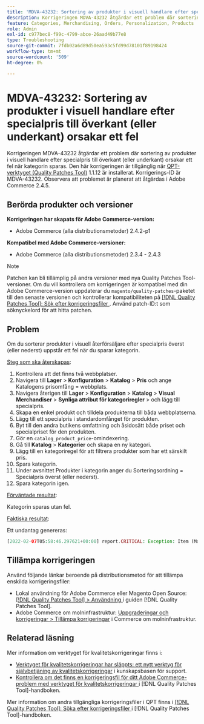 ```yaml
---
title: 'MDVA-43232: Sortering av produkter i visuell handlare efter specialpris till överkant (eller underkant) orsakar ett fel'
description: Korrigeringen MDVA-43232 åtgärdar ett problem där sortering av produkter i visuell handlare efter specialpris till överkant (eller underkant) orsakar ett fel när kategorin sparas. Den här korrigeringen är tillgänglig när [QPT-verktyget (Quality Patches Tool)](https://experienceleague.adobe.com/sv/docs/commerce-operations/tools/quality-patches-tool/quality-patches-tool-to-self-serve-quality-patches) 1.1.12 är installerat. Korrigerings-ID är MDVA-43232. Observera att problemet är planerat att åtgärdas i Adobe Commerce 2.4.5.
feature: Categories, Merchandising, Orders, Personalization, Products
role: Admin
exl-id: c977bec8-f99c-4799-abce-26aad49b77e8
type: Troubleshooting
source-git-commit: 7fdb02a6d89d50ea593c5fd99d78101f89198424
workflow-type: tm+mt
source-wordcount: '509'
ht-degree: 0%

---
```


# MDVA-43232: Sortering av produkter i visuell handlare efter specialpris till överkant (eller underkant) orsakar ett fel

Korrigeringen MDVA-43232 åtgärdar ett problem där sortering av produkter i visuell handlare efter specialpris till överkant (eller underkant) orsakar ett fel när kategorin sparas. Den här korrigeringen är tillgänglig när [QPT-verktyget (Quality Patches Tool)](https://experienceleague.adobe.com/sv/docs/commerce-operations/tools/quality-patches-tool/quality-patches-tool-to-self-serve-quality-patches) 1.1.12 är installerat. Korrigerings-ID är MDVA-43232. Observera att problemet är planerat att åtgärdas i Adobe Commerce 2.4.5.

## Berörda produkter och versioner

**Korrigeringen har skapats för Adobe Commerce-version:**

* Adobe Commerce (alla distributionsmetoder) 2.4.2-p1

**Kompatibel med Adobe Commerce-versioner:**

* Adobe Commerce (alla distributionsmetoder) 2.3.4 - 2.4.3

>[!NOTE]
>
>Patchen kan bli tillämplig på andra versioner med nya Quality Patches Tool-versioner. Om du vill kontrollera om korrigeringen är kompatibel med din Adobe Commerce-version uppdaterar du `magento/quality-patches`-paketet till den senaste versionen och kontrollerar kompatibiliteten på [[!DNL Quality Patches Tool]: Sök efter korrigeringsfiler ](https://experienceleague.adobe.com/sv/docs/commerce-operations/tools/quality-patches-tool/quality-patches-tool-to-self-serve-quality-patches). Använd patch-ID:t som söknyckelord för att hitta patchen.

## Problem

Om du sorterar produkter i visuell återförsäljare efter specialpris överst (eller nederst) uppstår ett fel när du sparar kategorin.

<u>Steg som ska återskapas</u>:

1. Kontrollera att det finns två webbplatser.
1. Navigera till **Lager** > **Konfiguration** > **Katalog** > **Pris** och ange Katalogens prisomfång = webbplats.
1. Navigera återigen till **Lager** > **Konfiguration** > **Katalog** > **Visual Merchandiser** > **Synliga attribut för kategoriregler** > och lägg till specialpris.
1. Skapa en enkel produkt och tilldela produkterna till båda webbplatserna.
1. Lägg till ett specialpris i standardomfånget för produkten.
1. Byt till den andra butikens omfattning och åsidosätt både priset och specialpriset för den produkten.
1. Gör en `catalog_product_price`-omindexering.
1. Gå till **Katalog** > **Kategorier** och skapa en ny kategori.
1. Lägg till en kategoriregel för att filtrera produkter som har ett särskilt pris.
1. Spara kategorin.
1. Under avsnittet Produkter i kategorin anger du Sorteringsordning = Specialpris överst (eller nederst).
1. Spara kategorin igen.

<u>Förväntade resultat</u>:

Kategorin sparas utan fel.

<u>Faktiska resultat</u>:

Ett undantag genereras:

```php
[2022-02-07T05:58:46.297621+00:00] report.CRITICAL: Exception: Item (Magento\Catalog\Model\Product\Interceptor) with the same ID "1" already exists. in /lib/internal/Magento/Framework/Data/Collection.php:407
```

## Tillämpa korrigeringen

Använd följande länkar beroende på distributionsmetod för att tillämpa enskilda korrigeringsfiler:

* Lokal användning för Adobe Commerce eller Magento Open Source: [[!DNL Quality Patches Tool] > Användning ](/help/tools/quality-patches-tool/usage.md) i guiden [!DNL Quality Patches Tool].
* Adobe Commerce om molninfrastruktur: [Uppgraderingar och korrigeringar > Tillämpa korrigeringar](https://experienceleague.adobe.com/docs/commerce-cloud-service/user-guide/develop/upgrade/apply-patches.html?lang=sv-SE) i Commerce om molninfrastruktur.

## Relaterad läsning

Mer information om verktyget för kvalitetskorrigeringar finns i:

* [Verktyget för kvalitetskorrigeringar har släppts: ett nytt verktyg för självbetjäning av kvalitetskorrigeringar](https://experienceleague.adobe.com/sv/docs/commerce-operations/tools/quality-patches-tool/quality-patches-tool-to-self-serve-quality-patches) i kunskapsbasen för support.
* [Kontrollera om det finns en korrigeringsfil för ditt Adobe Commerce-problem med verktyget för kvalitetskorrigeringar ](/help/tools/quality-patches-tool/patches-available-in-qpt/check-patch-for-magento-issue-with-magento-quality-patches.md) i [!DNL Quality Patches Tool]-handboken.

Mer information om andra tillgängliga korrigeringsfiler i QPT finns i [[!DNL Quality Patches Tool]: Söka efter korrigeringsfiler ](https://experienceleague.adobe.com/tools/commerce-quality-patches/index.html?lang=sv-SE) i [!DNL Quality Patches Tool]-handboken.
